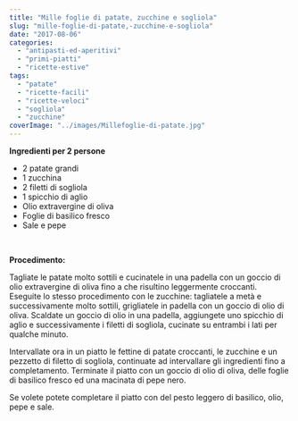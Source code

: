 ```yaml
---
title: "Mille foglie di patate, zucchine e sogliola"
slug: "mille-foglie-di-patate,-zucchine-e-sogliola"
date: "2017-08-06"
categories: 
  - "antipasti-ed-aperitivi"
  - "primi-piatti"
  - "ricette-estive"
tags: 
  - "patate"
  - "ricette-facili"
  - "ricette-veloci"
  - "sogliola"
  - "zucchine"
coverImage: "../images/Millefoglie-di-patate.jpg"
---
```


**Ingredienti per 2 persone**

- 2 patate grandi
- 1 zucchina
- 2 filetti di sogliola
- 1 spicchio di aglio
- Olio extravergine di oliva
- Foglie di basilico fresco
- Sale e pepe

 

**Procedimento:**

Tagliate le patate molto sottili e cucinatele in una padella con un goccio di olio extravergine di oliva fino a che risultino leggermente croccanti. Eseguite lo stesso procedimento con le zucchine: tagliatele a metà e successivamente molto sottili, grigliatele in padella con un goccio di olio di oliva. Scaldate un goccio di olio in una padella, aggiungete uno spicchio di aglio e successivamente i filetti di sogliola, cucinate su entrambi i lati per qualche minuto.

Intervallate ora in un piatto le fettine di patate croccanti, le zucchine e un pezzetto di filetto di sogliola, continuate ad intervallare gli ingredienti fino a completamento. Terminate il piatto con un goccio di olio di oliva, delle foglie di basilico fresco ed una macinata di pepe nero.

Se volete potete completare il piatto con del pesto leggero di basilico, olio, pepe e sale.

